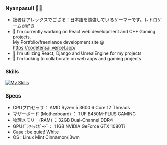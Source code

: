 ### Nyanpasu!! 👋😺
- 拙者はアレックスでござる！日本語を勉強しているゲーマーです。レトロゲームが好き
- 🔭 I’m currently working on React web development and C++ Gaming projects.  
  My Portfolio/freenlance development site @ https://codetensai.vercel.app/
- 🌱 I’m utilizing React, Django and UnrealEngine for my projects
- 👯 I’m looking to collaborate on web apps and gaming projects

### Skills
[![My Skills](https://skillicons.dev/icons?i=git,aws,docker,vim,c,cpp,cs,django,unreal,bash,react,htmx&perline=4)](https://skillicons.dev)

### Specs
- CPUプロセッサ： AMD Ryzen 5 3600 6 Core 12 Threads 
- マザーボード (Motherboard) ： TUF B450M-PLUS GAMING 
- 物理メモリ　(RAM) ：32GB Dual-Channel DDR4 
- GPUｸﾞﾗﾌｨｯｸﾎﾞｰﾄﾞ： 11GB NVIDIA GeForce GTX 1080Ti 
- Case : be quiet! White 
- OS : Linux Mint Cinnamon/i3wm
